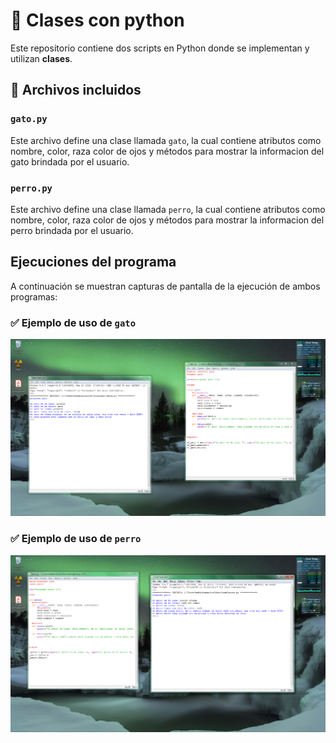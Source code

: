 # 🐍  Clases con python

Este repositorio contiene dos scripts en Python donde se implementan y utilizan **clases**.

## 📁 Archivos incluidos

### `gato.py`

Este archivo define una clase llamada `gato`, la cual contiene atributos como nombre, color, raza color de ojos  y métodos para mostrar la informacion del gato brindada por el usuario.

### `perro.py`

Este archivo define una clase llamada `perro`, la cual contiene atributos como nombre, color, raza color de ojos  y métodos para mostrar la informacion del perro brindada por el usuario.

## Ejecuciones del programa

A continuación se muestran capturas de pantalla de la ejecución de ambos programas:

### ✅ Ejemplo de uso de `gato`

![Ejecución de clase gato](https://github.com/DamainBL/poo-gatosyperros/blob/main/imagen/gato1.png?raw=true)

### ✅ Ejemplo de uso de `perro`

![Ejecución de clase perro](https://github.com/DamainBL/poo-gatosyperros/blob/main/imagen/perro1.PNG?raw=true)
